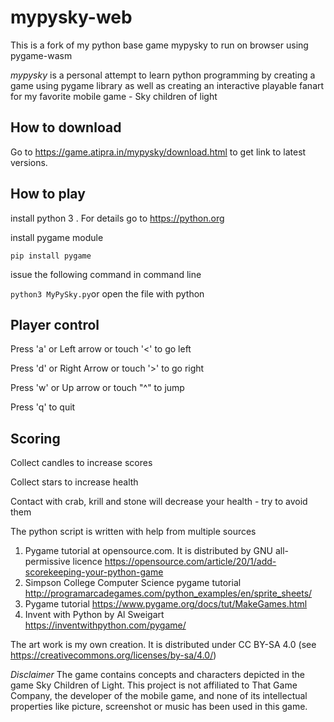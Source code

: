# mypysky-web 

This is a fork of my python base game mypysky to run on browser using pygame-wasm 



*mypysky* is a personal attempt to learn python programming by creating a game using pygame library as well as creating an interactive playable fanart for my favorite mobile game - Sky children of light 

## How to download 

Go to https://game.atipra.in/mypysky/download.html to get link to latest versions. 

## How to play  

install python 3 . For details  go to <https://python.org>

install pygame module

`pip install pygame`

issue the following command in command line 

`python3 MyPySky.py`or open the file with python

## Player control 

Press 'a' or Left arrow or touch '<' to go left 

Press 'd' or Right Arrow or touch '>' to go right

Press 'w' or Up arrow or touch "^" to jump

Press 'q' to quit

## Scoring 

Collect candles to increase scores 

Collect stars to increase health

Contact with crab, krill and stone will decrease your health - try to avoid them 



The python script is written with help from multiple sources

1.  Pygame tutorial at opensource.com. It is distributed by GNU all-permissive licence <https://opensource.com/article/20/1/add-scorekeeping-your-python-game>
2.  Simpson College Computer Science pygame tutorial <http://programarcadegames.com/python_examples/en/sprite_sheets/>
3.  Pygame tutorial <https://www.pygame.org/docs/tut/MakeGames.html>
4.  Invent with Python by Al Sweigart <https://inventwithpython.com/pygame/> 

The art work is my own creation. It is distributed under CC BY-SA 4.0 (see <https://creativecommons.org/licenses/by-sa/4.0/>)

*Disclaimer*  The  game contains concepts and  characters depicted in the game Sky Children of Light.
 This project is not affiliated to That Game Company, the developer of the mobile game, and none of its 
intellectual properties like  picture, screenshot or music has been used in this game. 
